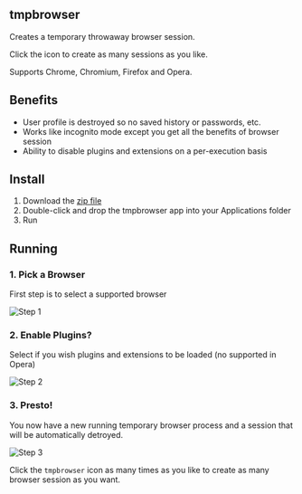 ## tmpbrowser

Creates a temporary throwaway browser session. 

Click the icon to create as many sessions as you like.

Supports Chrome, Chromium, Firefox and Opera.

## Benefits

 * User profile is destroyed so no saved history or passwords, etc.
 * Works like incognito mode except you get all the benefits of browser
   session
 * Ability to disable plugins and extensions on a per-execution basis

## Install

 1. Download the [zip
    file](https://github.com/nikcub/tmpbrowser/blob/master/dist/tmpbrowser.zip?raw=true)
 1. Double-click and drop the tmpbrowser app into your Applications folder
 1. Run

## Running

### 1. Pick a Browser

First step is to select a supported browser

![Step 1](http://i.imgur.com/Xq6eirw.png)

### 2. Enable Plugins?

Select if you wish plugins and extensions to be loaded (no supported in
Opera)

![Step 2](http://i.imgur.com/rT51Plb.png)

### 3. Presto!

You now have a new running temporary browser process and a session that
will be automatically detroyed. 

![Step 3](http://i.imgur.com/scBndLH.png)

Click the `tmpbrowser` icon as many times as you like to create as many
browser session as you want.
